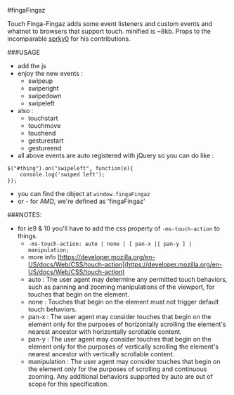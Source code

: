 #fingaFingaz

Touch Finga-Fingaz adds some event listeners and custom events and whatnot to browsers that support touch.
minified is ~8kb. Props to the incomparable [sprky0](https://github.com/sprky0) for his contributions.


###USAGE
- add the js
- enjoy the new events :
	- swipeup
	- swiperight
	- swipedown
	- swipeleft
- also : 
	- touchstart
	- touchmove
	- touchend
	- gesturestart
	- gestureend
- all above events are auto registered with jQuery so you can do like :
```
$("#thing").on("swipeleft", function(e){ 
	console.log('swiped left'); 
});
```
- you can find the object at `window.fingaFingaz` 
- or - for AMD, we're defined as 'fingaFingaz'

###NOTES: 
- for ie9 & 10 you'll have to add the css property of <code>-ms-touch-action</code> to things.
	- <code>-ms-touch-action: auto | none | [ pan-x || pan-y ] | manipulation;</code>
	- more info [https://developer.mozilla.org/en-US/docs/Web/CSS/touch-action](https://developer.mozilla.org/en-US/docs/Web/CSS/touch-action)
	-  auto : The user agent may determine any permitted touch behaviors, such as panning and zooming manipulations of the viewport, for touches that begin on the element.
	- none : Touches that begin on the element must not trigger default touch behaviors.
	- pan-x : The user agent may consider touches that begin on the element only for the purposes of horizontally scrolling the element's nearest ancestor with horizontally scrollable content.
	- pan-y : The user agent may consider touches that begin on the element only for the purposes of vertically scrolling the element's nearest ancestor with vertically scrollable content.
	- manipulation : The user agent may consider touches that begin on the element only for the purposes of scrolling and continuous zooming. Any additional behaviors supported by auto are out of scope for this specification. 
